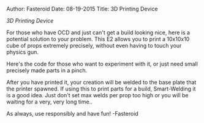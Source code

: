 Author: Fasteroid
Date: 08-19-2015
Title: 3D Printing Device

*3D Printing Device*

For those who have OCD and just can't get a build looking nice, here is a potential solution to your problem. This E2 allows you to print a 10x10x10 cube of props extremely precisely, without even having to touch your physics gun.

Here's the code for those who want to experiment with it, or just need small precisely made parts in a pinch.

After you have printed it, your creation will be welded to the base plate that the printer spawned. If using this to print parts for a build, Smart-Welding it is a good idea. Just don't set max welds per prop too high or you will be waiting for a very, very long time..

As always, use responsibly and have fun!
-Fasteroid
